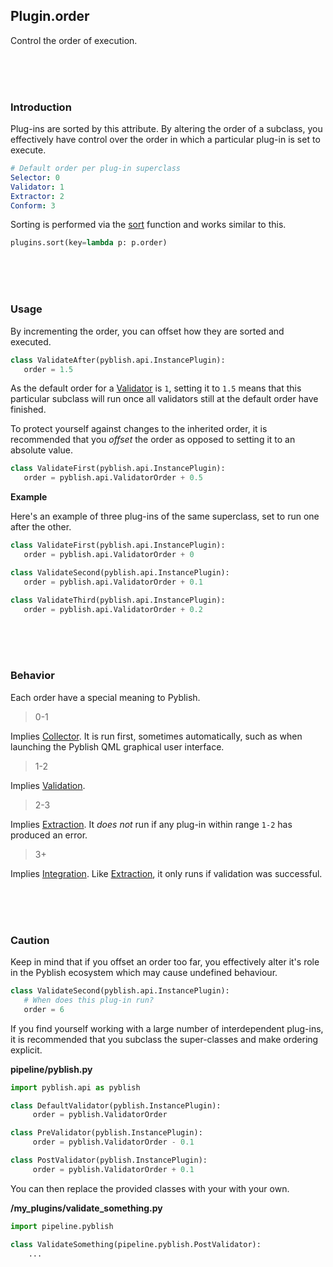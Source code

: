 ## Plugin.order

Control the order of execution.

<br>
<br>
<br>

### Introduction

Plug-ins are sorted by this attribute. By altering the order of a subclass, you effectively have control over the order in which a particular plug-in is set to execute.

```yaml
# Default order per plug-in superclass
Selector: 0
Validator: 1
Extractor: 2
Conform: 3
```

Sorting is performed via the [sort](sort.md) function and works similar to this.

```python
plugins.sort(key=lambda p: p.order)
```

<br>
<br>
<br>

### Usage

By incrementing the order, you can offset how they are sorted and executed.

```python
class ValidateAfter(pyblish.api.InstancePlugin):
   order = 1.5
```

As the default order for a [Validator](Validator.md) is `1`, setting it to `1.5` means that this particular subclass will run once all validators still at the default order have finished.

To protect yourself against changes to the inherited order, it is recommended that you *offset* the order as opposed to setting it to an absolute value.

```python
class ValidateFirst(pyblish.api.InstancePlugin):
   order = pyblish.api.ValidatorOrder + 0.5
```

**Example**

Here's an example of three plug-ins of the same superclass, set to run one after the other.

```python
class ValidateFirst(pyblish.api.InstancePlugin):
   order = pyblish.api.ValidatorOrder + 0

class ValidateSecond(pyblish.api.InstancePlugin):
   order = pyblish.api.ValidatorOrder + 0.1

class ValidateThird(pyblish.api.InstancePlugin):
   order = pyblish.api.ValidatorOrder + 0.2
```

<br>
<br>
<br>

### Behavior

Each order have a special meaning to Pyblish.

> 0-1

Implies [Collector](Collector.md). It is run first, sometimes automatically, such as when launching the Pyblish QML graphical user interface.

> 1-2

Implies [Validation](validator.md).

> 2-3

Implies [Extraction](Extractor.md). It *does not* run if any plug-in within range `1-2` has produced an error.

> 3+

Implies [Integration](Integration.md). Like [Extraction](Extractor.md), it only runs if validation was successful.

<br>
<br>
<br>

### Caution

Keep in mind that if you offset an order too far, you effectively alter it's role in the Pyblish ecosystem which may cause undefined behaviour.

```python
class ValidateSecond(pyblish.api.InstancePlugin):
   # When does this plug-in run?
   order = 6
```

If you find yourself working with a large number of interdependent plug-ins, it is recommended that you subclass the super-classes and make ordering explicit.

**pipeline/pyblish.py**

```python
import pyblish.api as pyblish

class DefaultValidator(pyblish.InstancePlugin):
     order = pyblish.ValidatorOrder

class PreValidator(pyblish.InstancePlugin):
     order = pyblish.ValidatorOrder - 0.1

class PostValidator(pyblish.InstancePlugin):
     order = pyblish.ValidatorOrder + 0.1
```

You can then replace the provided classes with your with your own.

**/my_plugins/validate_something.py**

```python
import pipeline.pyblish

class ValidateSomething(pipeline.pyblish.PostValidator):
    ...
```
